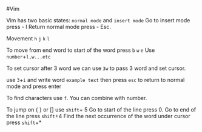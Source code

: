 #Vim

Vim has two basic states: `normal mode` and `insert mode`
Go to insert mode press - I
Return normal mode press - Esc.

Movement 
`h` `j`
`k` `l`


To move from end word to start of the word press `b` `w` `e`
Use `number`+`l,w...etc`

To set cursor after 3 word we can use `3w` to pass 3 word and set cursor.

use `3`+`i` and write word `example text` then press `esc` to return to normal mode and press enter

To find characters use `f`. You can combine with number.

To jump on { } or [] use `shift`+ 5 
Go to start of the line press 0. 
Go to end of the line press `shift`+4
Find the next occurrence of the word under cursor press `shift`+*  